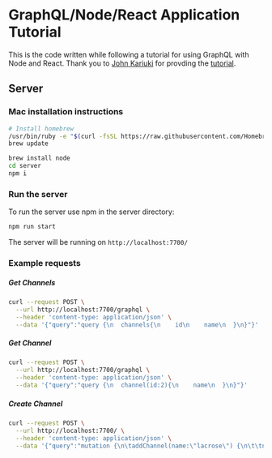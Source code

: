 # GraphQL/Node/React Application Tutorial

This is the code written while following a tutorial for using GraphQL with Node and React. Thank you to [John Kariuki](https://scotch.io/@johnkariuki) for provding the [tutorial](https://scotch.io/tutorials/implementing-graphql-using-apollo-on-an-express-server).

## Server

### Mac installation instructions

```bash
# Install homebrew 
/usr/bin/ruby -e "$(curl -fsSL https://raw.githubusercontent.com/Homebrew/install/master/install)"
brew update

brew install node
cd server
npm i
```

### Run the server

To run the server use npm in the server directory:

```bash
npm run start
```

The server will be running on `http://localhost:7700/`

### Example requests

##### Get Channels

```bash
curl --request POST \
  --url http://localhost:7700/graphql \
  --header 'content-type: application/json' \
  --data '{"query":"query {\n  channels{\n    id\n    name\n  }\n}"}'
```

##### Get Channel

```bash
curl --request POST \
  --url http://localhost:7700/graphql \
  --header 'content-type: application/json' \
  --data '{"query":"query {\n  channel(id:2){\n    name\n  }\n}"}'
```

##### Create Channel

```bash
curl --request POST \
  --url http://localhost:7700/ \
  --header 'content-type: application/json' \
  --data '{"query":"mutation {\n\taddChannel(name:\"lacrose\") {\n\t\tname\n\t}\n}"}'
```